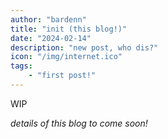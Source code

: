 ```yaml
---
author: "bardenn"
title: "init (this blog!)"
date: "2024-02-14"
description: "new post, who dis?"
icon: "/img/internet.ico"
tags:
    - "first post!"
---
```


WIP

*details of this blog to come soon!*

